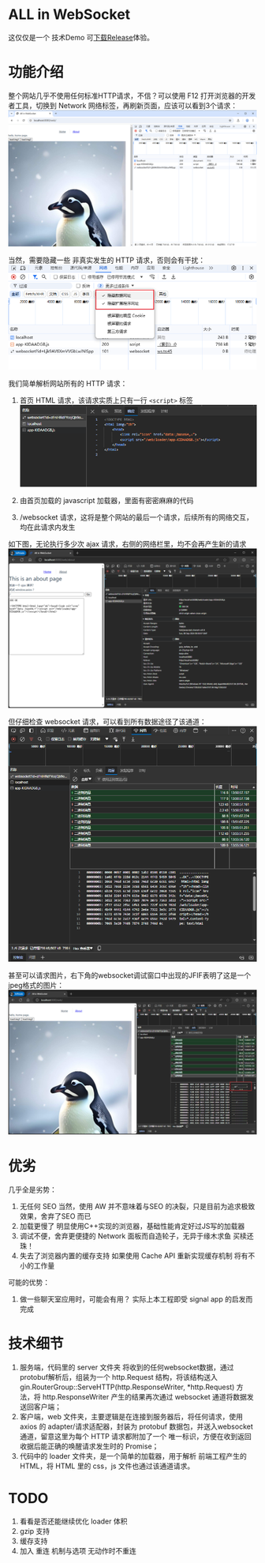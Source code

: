 # ALL in WebSocket

这仅仅是一个 技术Demo 可[下载Release](https://github.com/alexsunday/wsweb/releases)体验。

# 功能介绍
整个网站几乎不使用任何标准HTTP请求，不信？可以使用 F12 打开浏览器的开发者工具，切换到 Network 网络标签，再刷新页面，应该可以看到3个请求：
![图片](./docs/1.png)

当然，需要隐藏一些 非真实发生的 HTTP 请求，否则会有干扰：
![图片](./docs/2.png)

我们简单解析网站所有的 HTTP 请求：
1. 首页 HTML 请求，该请求实质上只有一行 `<script>` 标签
![图片](./docs/3.png)

2. 由首页加载的 javascript 加载器，里面有密密麻麻的代码
3. /websocket 请求，这将是整个网站的最后一个请求，后续所有的网络交互，均在此请求内发生

如下图，无论执行多少次 ajax 请求，右侧的网络栏里，均不会再产生新的请求
![图片](./docs/4.png)

但仔细检查 websocket 请求，可以看到所有数据途径了该通道：
![图片](./docs/5.png)

甚至可以请求图片，右下角的websocket调试窗口中出现的JFIF表明了这是一个jpeg格式的图片：
![图片](./docs/6.png)


# 优劣
几乎全是劣势：
1. 无任何 SEO 当然，使用 AW 并不意味着与SEO 的决裂，只是目前为追求极致效果，舍弃了SEO 而已
2. 加载更慢了 明显使用C++实现的浏览器，基础性能肯定好过JS写的加载器
3. 调试不便，舍弃更便捷的 Network 面板而自造轮子，无异于缘木求鱼 买椟还珠！
4. 失去了浏览器内置的缓存支持 如果使用 Cache API 重新实现缓存机制 将有不小的工作量

可能的优势：
1. 做一些聊天室应用时，可能会有用？ 实际上本工程即受 signal app 的启发而完成

# 技术细节

1. 服务端，代码里的 server 文件夹 将收到的任何websocket数据，通过protobuf解析后，组装为一个 http.Request 结构，将该结构送入 gin.RouterGroup::ServeHTTP(http.ResponseWriter, *http.Request) 方法，将 http.ResponseWriter 产生的结果再次通过 websocket 通道将数据发送回客户端；
2. 客户端，web 文件夹，主要逻辑是在连接到服务器后，将任何请求，使用 axios 的 adapter/请求适配器，封装为 protobuf 数据包，并送入websocket通道，留意这里为每个 HTTP 请求都附加了一个 唯一标识，方便在收到返回收据后能正确的唤醒请求发生时的 Promise；
3. 代码中的 loader 文件夹，是一个简单的加载器，用于解析 前端工程产生的 HTML，将 HTML 里的 css，js 文件也通过该通道请求。

# TODO
1. 看看是否还能继续优化 loader 体积
2. gzip 支持
3. 缓存支持
4. 加入 重连 机制与选项 无动作时不重连

